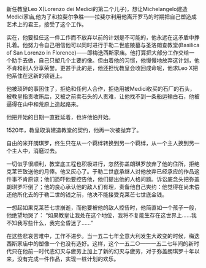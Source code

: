 新任教皇Leo X(Lorenzo dei Medici的第二个儿子)，想让Michelangelo建造Medici家庙,他为了和拉斐尔争胜——拉斐尔利用他离开罗马的时期把自己塑造成艺术上的君王，接受了这个工作。

实在，他要担任这一件工作而不放弃以前的计划是不可能的，他永远在这矛盾中挣扎着。他努力令自己相信他可以同时进行于勒二世底陵墓与圣洛朗查教堂(Basilica of San Lorenzo in Florence)——即梅迭西斯家庙。他打算把大部分工作交给一个助手去做，自己只塑几个主要的像。但由着他的习惯，他慢慢地放弃这计划，他不肯和别人分享荣誉。更甚于此的是，他还担忧教皇会收回成命呢，他求Leo X把他系住在这新的锁链上。

他被琐碎的事困住了，拒绝和任何人合作，拒绝用被Medici收买的石厂的石头，被教皇指责收贿后，又被之前卖石头的人责难，让他找不到一条船运输白石，他被逼得在山中和荒原上造起路来。

他把开始的日期一直捱延着，也许他怕开始。

1520年，教皇取消建造教堂的契约，他再一次被抛弃了。

自由的米开朗琪罗，终生只在从一个羁绊转换到另一个羁绊，从一个主人换到另一个主人中，消磨过去。

一切似乎很顺利，教堂底工程也积极进行，忽然弥盖朗琪罗放弃了他的住所，拒绝克莱芒致送他的月俸。他又灰心了。于勒二世底承继人对他放弃已经承应的作品这件事不肯原谅；他们恐吓他要控告他，他们提出他的人格问题。诉讼底念头把弥盖朗琪罗吓倒了；他的良心承认他的敌人们有理，责备他自己爽约：他觉得在尚未偿还他所化去的于勒二世的钱之前，他决不能接受克莱芒七世底金钱。

一想起如果克莱芒七世崩逝，而他要被他的敌人控告时，他简直如一个孩子一般，他绝望地哭了：
“如果教皇让我处在这个地位，我将不复能生存在这世界上……我不知我写些什么，我完全昏迷了……”

在这些悲哀苦难中，工作不进步。当一五二七年全意大利发生大政变的时候，梅迭西斯家庙中的塑像一个也没有造好。这样，这个一五二○——一五二七年间的新时代只在他前一时代底幻灭与疲劳上加上了新的幻灭与疲劳，对于弥盖朗琪罗十年以来，没有完成一件作品，实现一桩计划的欢乐。